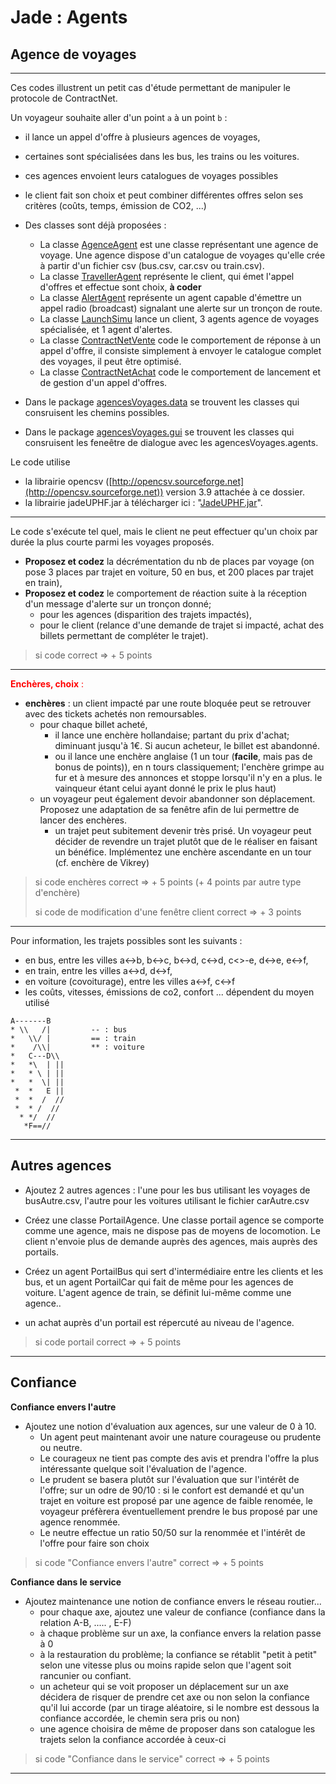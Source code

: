 # Jade : Agents

## Agence de voyages

---

Ces codes illustrent un petit cas d'étude permettant de manipuler le protocole de ContractNet.

Un voyageur souhaite aller d'un point `a` à un point `b` :

- il lance un appel d'offre à plusieurs agences de voyages,
- certaines sont spécialisées dans les bus, les trains ou les voitures.
- ces agences envoient leurs catalogues de voyages possibles
- le client fait son choix et peut combiner différentes offres selon ses critères (coûts, temps, émission de CO2, ...)


- Des classes sont déjà proposées :
    - La classe [AgenceAgent](https://github.com/EmmanuelADAM/jade/blob/master/agentsVoyage/agents/AgenceAgent.java) est
      une classe représentant une agence de voyage. Une agence dispose d'un catalogue de voyages qu'elle crée à partir
      d'un fichier csv (bus.csv, car.csv ou train.csv).
    - La
      classe [TravellerAgent](https://github.com/EmmanuelADAM/jade/blob/master/agentsVoyage/agents/TravellerAgent.java)
      représente le client, qui émet l'appel d'offres et effectue sont choix, **à coder**
    - La classe [AlertAgent](https://github.com/EmmanuelADAM/jade/blob/master/agentsVoyage/agents/AlertAgent.java)
      représente un agent capable d'émettre un appel radio (broadcast) signalant une alerte sur un tronçon de route.
    - La classe [LaunchSimu](https://github.com/EmmanuelADAM/jade/blob/master/agentsVoyage/launch/LaunchSimu.java) lance
      un client, 3 agents agence de voyages spécialisée, et 1 agent d'alertes.
    - La
      classe [ContractNetVente](https://github.com/EmmanuelADAM/jade/blob/master/agentsVoyage/comportements/ContractNetVente.java)
      code le comportement de réponse à un appel d'offre, il consiste simplement à envoyer le catalogue complet des
      voyages, il peut être optimisé.
    - La
      classe [ContractNetAchat](https://github.com/EmmanuelADAM/jade/blob/master/agentsVoyage/comportements/ContractNetAchat.java)
      code le comportement de lancement et de gestion d'un appel d'offres.

- Dans le package [agencesVoyages.data](https://github.com/EmmanuelADAM/jade/tree/master/agentsVoyage/data) se trouvent
  les classes qui consruisent les chemins possibles.
- Dans le package [agencesVoyages.gui](https://github.com/EmmanuelADAM/jade/tree/master/agentsVoyage/gui) se trouvent
  les classes qui consruisent les feneêtre de dialogue avec les agencesVoyages.agents.

Le code utilise

- la librairie opencsv ([http://opencsv.sourceforge.net](http://opencsv.sourceforge.net)) version 3.9 attachée à ce
  dossier.
- la librairie jadeUPHF.jar à télécharger ici :  "[JadeUPHF.jar](https://github.com/EmmanuelADAM/JadeUPHF/blob/master/JadeUPHF.jar)".

-----
Le code s'exécute tel quel, mais le client ne peut effectuer qu'un choix par durée la plus courte parmi les voyages
proposés.

- **Proposez et codez** la décrémentation du nb de places par voyage (on pose 3 places par trajet en voiture, 50 en bus,
  et 200 places par trajet en train),
- **Proposez et codez** le comportement de réaction suite à la réception d'un message d'alerte sur un tronçon donné;
    - pour les agences (disparition des trajets impactés),
    - pour le client (relance d'une demande de trajet si impacté, achat des billets permettant de compléter le trajet).

> si code correct => + 5 points

-----

<span style='color:red'>**Enchères, choix** : </span>

- **enchères** : un client impacté par une route bloquée peut se retrouver avec des tickets achetés non remoursables.
    - pour chaque billet acheté,
        - il lance une enchère hollandaise; partant du prix d'achat; diminuant jusqu'à 1€. Si aucun acheteur, le billet
          est abandonné.
        - ou il lance une enchère anglaise (1 un tour (**facile**, mais pas de bonus de points)), en n tours
          classiquement; l'enchère grimpe au fur et à mesure des annonces et stoppe lorsqu'il n'y en a plus. le
          vainqueur étant celui ayant donné le prix le plus haut)
    - un voyageur peut également devoir abandonner son déplacement. Proposez une adaptation de sa fenêtre afin de lui
      permettre de lancer des enchères.
        - un trajet peut subitement devenir très prisé. Un voyageur peut décider de revendre un trajet plutôt que de le
          réaliser en faisant un bénéfice. Implémentez une enchère ascendante en un tour (cf. enchère de Vikrey)

> si code enchères correct => + 5 points (+ 4 points par autre type d'enchère)
>
> si code de modification d'une fenêtre client correct => + 3 points

---

Pour information, les trajets possibles sont les suivants :

- en bus, entre les villes a<->b, b<->c, b<->d, c<->d, c<>-e, d<->e, e<->f,
- en train, entre les villes a<->d, d<->f,
- en voiture (covoiturage), entre les villes a<->f, c<->f
- les coûts, vitesses, émissions de co2, confort ... dépendent du moyen utilisé

```
A-------B
* \\   /|         -- : bus
*   \\/ |         == : train
*    /\\|         ** : voiture
*   C---D\\
*   *\  | ||
*   * \ | ||
*   *  \| || 
 *  *   E ||
 *  *  /  //
 *  * /  //
  * */  //
   *F==//
```

---

## Autres agences

- Ajoutez 2 autres agences : l'une pour les bus utilisant les voyages de busAutre.csv, l'autre pour les voitures
  utilisant le fichier carAutre.csv
- Créez une classe PortailAgence. Une classe portail agence se comporte comme une agence, mais ne dispose pas de moyens
  de locomotion. Le client n'envoie plus de demande auprès des agences, mais auprès des portails.
- Créez un agent PortailBus qui sert d'intermédiaire entre les clients et les bus, et un agent PortailCar qui fait de
  même pour les agences de voiture. L'agent agence de train, se définit lui-même comme une agence..

- un achat auprès d'un portail est répercuté au niveau de l'agence.

> si code portail correct => + 5 points

---

## Confiance

**Confiance envers l'autre**

- Ajoutez une notion d'évaluation aux agences, sur une valeur de 0 à 10.
    - Un agent peut maintenant avoir une nature courageuse ou prudente ou neutre.
    - Le courageux ne tient pas compte des avis et prendra l'offre la plus intéressante quelque soit l'évaluation de
      l'agence.
    - Le prudent se basera plutôt sur l'évaluation que sur l'intérêt de l'offre; sur un odre de 90/10 : si le confort
      est demandé et qu'un trajet en voiture est proposé par une agence de faible renomée, le voyageur préfèrera
      éventuellement prendre le bus proposé par une agence renommée.
    - Le neutre effectue un ratio 50/50 sur la renommée et l'intérêt de l'offre pour faire son choix

> si code "Confiance envers l'autre" correct => + 5 points

**Confiance dans le service**

- Ajoutez maintenance une notion de confiance envers le réseau routier...
    - pour chaque axe, ajoutez une valeur de confiance (confiance dans la relation A-B, ..... , E-F)
    - à chaque problème sur un axe, la confiance envers la relation passe à 0
    - à la restauration du problème; la confiance se rétablit "petit à petit" selon une vitesse plus ou moins rapide
      selon que l'agent soit rancunier ou confiant.
    - un acheteur qui se voit proposer un déplacement sur un axe décidera de risquer de prendre cet axe ou non selon la
      confiance qu'il lui accorde (par un tirage aléatoire, si le nombre est dessous la confiance accordée, le chemin
      sera pris ou non)
    - une agence choisira de même de proposer dans son catalogue les trajets selon la confiance accordée à ceux-ci

> si code "Confiance dans le service" correct => + 5 points

---

